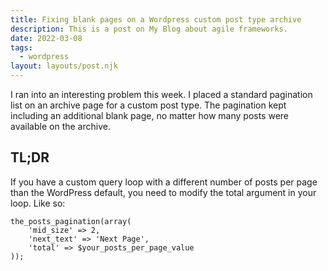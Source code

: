 ```yaml
---
title: Fixing blank pages on a Wordpress custom post type archive
description: This is a post on My Blog about agile frameworks.
date: 2022-03-08
tags:
  - wordpress
layout: layouts/post.njk
---
```

I ran into an interesting problem this week. I placed a standard pagination list on an archive page for a custom post type. The pagination kept including an additional blank page, no matter how many posts were available on the archive. 

## TL;DR

If you have a custom query loop with a different number of posts per page than the WordPress default, you need to modify the total argument in your loop. Like so:

```php/3
the_posts_pagination(array(
	'mid_size' => 2,
	'next_text' => 'Next Page',
	'total' => $your_posts_per_page_value
));
```

